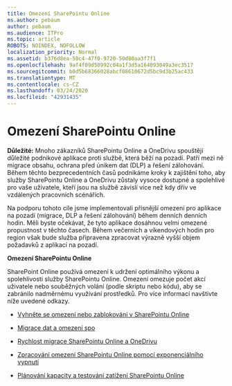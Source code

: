 ```yaml
---
title: Omezení SharePointu Online
ms.author: pebaum
author: pebaum
ms.audience: ITPro
ms.topic: article
ROBOTS: NOINDEX, NOFOLLOW
localization_priority: Normal
ms.assetid: b376d8ea-50c4-47f0-9720-50d80aa3f7f1
ms.openlocfilehash: 9af4f09d50992c04a1f3d5a164093049a3ec3517
ms.sourcegitcommit: b0d5b68366028abcf08610672d5bc9d3b25ac433
ms.translationtype: MT
ms.contentlocale: cs-CZ
ms.lasthandoff: 03/24/2020
ms.locfileid: "42931435"
---
```

# <a name="sharepoint-online-throttling"></a>Omezení SharePointu Online

**Důležité:** Mnoho zákazníků SharePointu Online a OneDrivu spouštějí důležité podnikové aplikace proti službě, která běží na pozadí. Patří mezi ně migrace obsahu, ochrana před únikem dat (DLP) a řešení zálohování. Během těchto bezprecedentních časů podnikáme kroky k zajištění toho, aby služby SharePointu Online a OneDrivu zůstaly vysoce dostupné a spolehlivé pro vaše uživatele, kteří jsou na službě závislí více než kdy dřív ve vzdálených pracovních scénářích.

Na podporu tohoto cíle jsme implementovali přísnější omezení pro aplikace na pozadí (migrace, DLP a řešení zálohování) během denních denních hodin. Měli byste očekávat, že tyto aplikace dosáhnou velmi omezené propustnost v těchto časech. Během večerních a víkendových hodin pro region však bude služba připravena zpracovat výrazně vyšší objem požadavků z aplikací na pozadí.

**Omezení SharePointu Online**

SharePoint Online používá omezení k udržení optimálního výkonu a spolehlivosti služby SharePointu Online. Omezení omezuje počet akcí uživatele nebo souběžných volání (podle skriptu nebo kódu), aby se zabránilo nadměrnému využívání prostředků. Pro více informací navštivte níže uvedené odkazy.

- [Vyhněte se omezení nebo zablokování v SharePointu Online](https://docs.microsoft.com/sharepoint/dev/general-development/how-to-avoid-getting-throttled-or-blocked-in-sharepoint-online)

- [Migrace dat a omezení spo](https://blogs.technet.microsoft.com/sposupport/2017/08/12/data-migration-and-spo-service-throttling/)

- [Rychlost migrace SharePointu Online a OneDrivu](https://docs.microsoft.com/sharepointmigration/sharepoint-online-and-onedrive-migration-speed)

 - [Zpracování omezení SharePointu Online pomocí exponenciálního vypnutí](https://docs.microsoft.com/sharepoint/dev/solution-guidance/handle-sharepoint-online-throttling-by-using-exponential-back-off)

- [Plánování kapacity a testování zatížení SharePointu Online](https://docs.microsoft.com/office365/enterprise/capacity-planning-and-load-testing-sharepoint-online)

